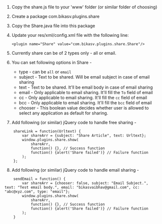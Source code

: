 1. Copy the share.js file to your 'www' folder (or similar folder of choosing)
2. Create a package com.bikasv.plugins.share
3. Copy the Share.java file into this package
4. Update your res/xml/config.xml file with the following line:

   `<plugin name="Share" value="com.bikasv.plugins.share.Share"/>`

5. Currently share can be of 2 types only - all or email.
6. You can set following options in Share -
    * type - can be `all` or `email`
    * subject - Text to be shared. Will be email subject in case of email sharing
    * text - Text to be shared. It'll be email body in case of email sharing
    * email - Only applicable to email sharing. It'll fill the `To` field of email
    * cc - Only applicable to email sharing. It'll fill the `cc` field of email
    * bcc - Only applicable to email sharing. It'll fill the `bcc` field of email
    * chooser - This boolean value decides whether user is allowed to select any application as default for sharing.
7. Add following (or similar) jQuery code to handle free sharing -

```
    shareLink = function(Urltext) {
        var shareArr = {subject: "Share Article", text: Urltext};
        window.plugins.share.show(
            shareArr,
            function() {}, // Success function
            function() {alert('Share failed')} // Failure function
        );
    };
```
8. Add following (or similar) jQuery code to handle email sharing -

```
    sendEmail = function() {
        var shareArr = {chooser: false, subject: "Email Subject.", text: "Test email body.", email: "bikasvaibhav@gmail.com", cc: "abc@xyz.com", type: "email"};
        window.plugins.share.show(
            shareArr,
            function() {}, // Success function
            function() {alert('Share failed')} // Failure function
        );
    }
```
